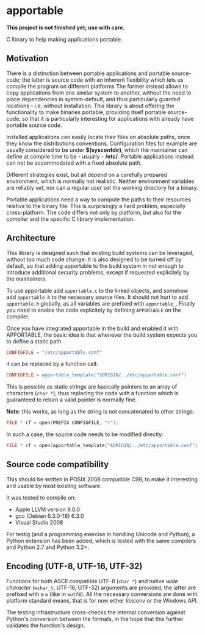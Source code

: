 # apportable

**This project is not finished yet; use with care.**

C library to help making applications portable.

## Motivation

There is a distinction between portable applications and portable source-code;
the latter is source code with an inherent flexibility which lets us compile
the program on different platforms The former instead allows to copy
applications from one similar system to another, without the need to place
dependencies in system-default, and thus particularly guarded locations -
i.e. without installation. This library is about offering the functionality
to make binaries portable, providing itself portable source-code, so that it
is particularly interesting for applications with already have portable source
code.

Installed applications can easily locate their files on absolute paths,
once they know the distributions conventions. Configuration files for example are
usually considered to be under **$(sysconfdir)**, which the maintainer can define
at compile time to be - usually - **/etc/**. Portable applications instead can not
be accommodated with a fixed absolute path.

Different strategies exist, but all depend on a carefully prepared environment,
which is normally not realistic. Neither environment variables are reliably set,
nor can a regular user set the working directory for a binary.

Portable applications need a way to compute the paths to their resources
relative to the binary file. This is surprisingly a hard problem, especially
cross-platform. The code differs not only by platform, but also for the
compiler and the specific C library implementation.


## Architecture

This library is designed such that existing build systems can be leveraged, without
too much code change. It is also designed to be turned off by default, so that adding
apportable to the build system in not enough to introduce additional security problems,
except if requested explicitely by the maintainers.

To use apportable add `apportable.c` to the linked objects, and somehow add `apportable.h` to
the necessary source files. It should not hurt to add `apportable.h` globally, as
all variables are prefixed with `apportable_`. Finally you need to enable the code
explicitely by defining `APPORTABLE` on the compiler.

Once you have integrated apportable in the build and enabled it with APPORTABLE,
the basic idea is that whenever the build system expects you to define a static path

```Makefile
CONFIGFILE = "/etc/apportable.conf"
```

it can be replaced by a function call:

```Makefile
CONFIGFILE = apportable_template("$ORIGIN/../etc/apportable.conf")
```

This is possible as static strings are basically pointers to an array of characters (`char *`),
thus replacing the code with a function which is guaranteed to return a valid pointer
is normally fine.

**Note**: this works, as long as the string is not concatenated to other strings:

```c
FILE * cf = open(PREFIX CONFIGFILE, "r");
```

In such a case, the source code needs to be modified directly:

```c
FILE * cf = open(apportable_template("$ORIGIN/../etc/apportable.conf"), "r");
```

## Source code compatibility

This should be written in POSIX 2008 compatible C99, to make it interesting
and usable by most existing software.

It was tested to compile on:

 * Apple LLVM version 9.0.0
 * gcc (Debian 6.3.0-18) 6.3.0
 * Visual Studio 2008

For testig (and a programming exercise in handling Unicode and Python), a
Python extension has been added, which is tested with the same compilers and
Python 2.7 and Python 3.2+.


## Encoding (UTF-8, UTF-16, UTF-32)

Functions for both ASCII compatible UTF-8 (`char *`) and native *wide
character* (`wchar_t`, UTF-16, UTF-32) arguments are provided, the latter are
prefixed with a `w` (like in `wutf8`). All the necessary conversions are done
with platform standard means, that is for now either libiconv or the Windows API.

The testing infrastructure cross-checks the internal conversion against
Python's conversion between the formats, in the hope that this further
validates the function's design.

